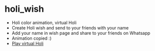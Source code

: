 # holi_wish
* Holi color animation, virtual Holi
* Create Holi wish and send to your friends with your name
* Add your name in wish page and share to your friends on Whatsapp
* Animation copied :)
* [Play virtual Holi](http://matrixe.epizy.com/holi/index.php?wisher_name=Satish)
